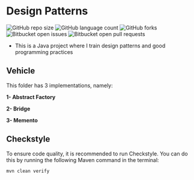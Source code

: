 # Design Patterns

![GitHub repo size](https://img.shields.io/github/repo-size/guifelippe/design-patterns?style=for-the-badge)
![GitHub language count](https://img.shields.io/github/languages/count/guifelippe/design-patterns?style=for-the-badge)
![GitHub forks](https://img.shields.io/github/forks/guifelippe/design-patterns?style=for-the-badge)
![Bitbucket open issues](https://img.shields.io/bitbucket/issues/guifelippe/design-patterns?style=for-the-badge)
![Bitbucket open pull requests](https://img.shields.io/bitbucket/pr-raw/guifelippe/design-patterns?style=for-the-badge)

 - This is a Java project where I train design patterns and good programming practices

## Vehicle

This folder has 3 implementations, namely:

**1- Abstract Factory**

**2- Bridge**

**3- Memento**

## Checkstyle


To ensure code quality, it is recommended to run Checkstyle. You can do this by running the following Maven command in the terminal:

```bash
mvn clean verify